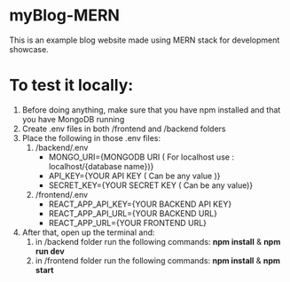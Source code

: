 # myBlog-MERN

This is an example blog website made using MERN stack for development showcase.

# To test it locally:
1. Before doing anything, make sure that you have npm installed and that you have MongoDB running
1. Create .env files in both /frontend and /backend folders
1. Place the following in those .env files:
   1. /backend/.env
      * MONGO_URI={MONGODB URI ( For localhost use : localhost/{database name})}
      * API_KEY={YOUR API KEY ( Can be any value )}
      * SECRET_KEY={YOUR SECRET KEY ( Can be any value)}
   1. /frontend/.env
      * REACT_APP_API_KEY={YOUR BACKEND API KEY}
      * REACT_APP_API_URL={YOUR BACKEND URL}
      * REACT_APP_URL={YOUR FRONTEND URL}
1. After that, open up the terminal and:
    1. in /backend folder run the following commands: <b>npm install</b> & <b>npm run dev</b>
    1. in /frontend folder run the following commands: <b>npm install</b> & <b>npm start</b>
